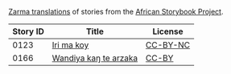 [Zarma translations](http://my.africanstorybook.org/language/zarma) of stories from the [African Storybook Project](http://my.africanstorybook.org).

Story ID | Title | License
-------- | ----- | -------
0123 | [Iri ma koy](http://my.africanstorybook.org/stories/iri-ma-koy-0) | [CC-BY-NC](https://creativecommons.org/licenses/by-nc/3.0/)
0166 | [Wandiya kaŋ te arzaka](http://my.africanstorybook.org/stories/wandiya-kaŋ-te-arzaka) | [CC-BY](https://creativecommons.org/licenses/by/3.0/)
